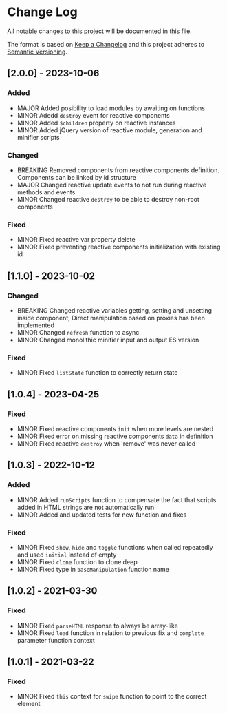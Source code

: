 # Change Log
All notable changes to this project will be documented in this file.

The format is based on [Keep a Changelog](http://keepachangelog.com/)
and this project adheres to [Semantic Versioning](http://semver.org/).

## [2.0.0] - 2023-10-06

### Added

- MAJOR Added posibility to load modules by awaiting on functions
- MINOR Adedd `destroy` event for reactive components
- MINOR Added `$children` property on reactive instances
- MINOR Added jQuery version of reactive module, generation and minifier scripts

### Changed

- BREAKING Removed components from reactive components definition. Components can be linked by id structure
- MAJOR Changed reactive update events to not run during reactive methods and events
- MINOR Changed reactive `destroy` to be able to destroy non-root components

### Fixed

- MINOR Fixed reactive var property delete
- MINOR Fixed preventing reactive components initialization with existing id

## [1.1.0] - 2023-10-02

### Changed

- BREAKING Changed reactive variables getting, setting and unsetting inside component; Direct manipulation based on proxies has been implemented
- MINOR Changed `refresh` function to async
- MINOR Changed monolithic minifier input and output ES version

### Fixed

- MINOR Fixed `listState` function to correctly return state

## [1.0.4] - 2023-04-25
 
### Fixed
 
- MINOR Fixed reactive components `init` when more levels are nested
- MINOR Fixed error on missing reactive components `data` in definition
- MINOR Fixed reactive `destroy` when 'remove' was never called

## [1.0.3] - 2022-10-12

### Added

- MINOR Added `runScripts` function to compensate the fact that scripts added in HTML strings are not automatically run
- MINOR Added and updated tests for new function and fixes
 
### Fixed
 
- MINOR Fixed `show`, `hide` and `toggle` functions when called repeatedly and used `initial` instead of empty
- MINOR Fixed `clone` function to clone deep
- MINOR Fixed type in `baseManipulation` function name

## [1.0.2] - 2021-03-30
 
### Fixed
 
- MINOR Fixed `parseHTML` response to always be array-like
- MINOR Fixed `load` function in relation to previous fix and `complete` parameter function context

## [1.0.1] - 2021-03-22
 
### Fixed
 
- MINOR Fixed `this` context for `swipe` function to point to the correct element
